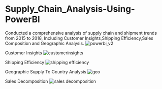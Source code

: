# Supply_Chain_Analysis-Using-PowerBI
Conducted a comprehensive analysis of supply chain and shipment trends from 2015 to 2018,
Including Customer Insights,Shipping Efficiency,Sales Composition and Geographic Analysis.
![powerbi_v2](https://github.com/user-attachments/assets/884c94b3-4505-45d9-8a59-8124f6ec2de2)

Customer Insights
![customerinsights](https://github.com/user-attachments/assets/13cd9fb7-95c0-4a63-aab1-cde64fc24ebe)

Shipping Efficiency
![shipping efficiency](https://github.com/user-attachments/assets/9d17dc17-89f5-4768-8a63-5cf8f2688cd1)

Geographic Supply To Country Analysis
![geo](https://github.com/user-attachments/assets/fab503a8-c545-4dd8-af0d-802a9ab7cb87)

Sales Decomposition
![sales decomposition](https://github.com/user-attachments/assets/5020ca24-90d4-447c-86c3-ecc7748de600)

